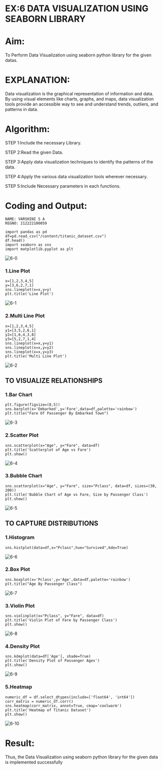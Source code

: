 # EX:6 DATA VISUALIZATION USING SEABORN LIBRARY

# Aim:
  To Perform Data Visualization using seaborn python library for the given datas.

# EXPLANATION:
Data visualization is the graphical representation of information and data. By using visual elements like charts, graphs, and maps, data visualization tools provide an accessible way to see and understand trends, outliers, and patterns in data.

# Algorithm:
STEP 1:Include the necessary Library.

STEP 2:Read the given Data.

STEP 3:Apply data visualization techniques to identify the patterns of the data.

STEP 4:Apply the various data visualization tools wherever necessary.

STEP 5:Include Necessary parameters in each functions.

# Coding and Output:

```
NAME: VARSHINI S A
REGNO: 212222100059
```
```
import pandas as pd
df=pd.read_csv("/content/titanic_dataset.csv")
df.head()
import seaborn as sns
import matplotlib.pyplot as plt
```
![6-0](https://github.com/Divya110205/EXNO-6-DS/assets/119404855/d83ea26b-0be7-42f2-ac05-23f7be976ac5)

### 1.Line Plot
```
x=[1,2,3,4,5]
y=[3,6,2,7,1]
sns.lineplot(x=x,y=y)
plt.title('Line Plot')
```
![6-1](https://github.com/Divya110205/EXNO-6-DS/assets/119404855/f0d7d503-3f08-41e4-a2a0-4151ab5c2cb8)

### 2.Multi Line Plot
```
x=[1,2,3,4,5]
y1=[3,5,2,6,1]
y2=[1,6,4,3,8]
y3=[5,2,7,1,4]
sns.lineplot(x=x,y=y1)
sns.lineplot(x=x,y=y2)
sns.lineplot(x=x,y=y3)
plt.title('Multi Line Plot')
```
![6-2](https://github.com/Divya110205/EXNO-6-DS/assets/119404855/d4c830c1-17e2-4533-a5bf-9125b002c47b)

## TO VISUALIZE RELATIONSHIPS
### 1.Bar Chart
```
plt.figure(figsize=(8,5))
sns.barplot(x='Embarked',y='Fare',data=df,palette='rainbow')
plt.title("Fare Of Passenger By Embarked Town")
```
![6-3](https://github.com/Divya110205/EXNO-6-DS/assets/119404855/d8824a6e-d89e-4469-9aaf-74ee16c4e961)

### 2.Scatter Plot
```
sns.scatterplot(x="Age", y="Fare", data=df)
plt.title('Scatterplot of Age vs Fare')
plt.show()
```
![6-4](https://github.com/Divya110205/EXNO-6-DS/assets/119404855/78b9ffbd-cc91-4f6a-b41a-c367b83062f7)

### 3.Bubble Chart
```
sns.scatterplot(x="Age", y="Fare", size="Pclass", data=df, sizes=(30, 200))
plt.title('Bubble Chart of Age vs Fare, Size by Passenger Class')
plt.show()
```
![6-5](https://github.com/Divya110205/EXNO-6-DS/assets/119404855/bd9c1f59-b33b-4869-aa5a-0ee876a7c8ab)

## TO CAPTURE DISTRIBUTIONS
### 1.Histogram
```
sns.histplot(data=df,x="Pclass",hue="Survived",kde=True)
```
![6-6](https://github.com/Divya110205/EXNO-6-DS/assets/119404855/bca9a8b5-ad6d-4488-89bc-8fe7fdcb4967)

### 2.Box Plot
```
sns.boxplot(x='Pclass',y='Age',data=df,palette='rainbow')
plt.title("Age By Passenger Class")
```
![6-7](https://github.com/Divya110205/EXNO-6-DS/assets/119404855/95bb6d12-2723-432d-a50a-6db241a68633)

### 3.Violin Plot
```
sns.violinplot(x="Pclass", y="Fare", data=df)
plt.title('Violin Plot of Fare by Passenger Class')
plt.show()
```
![6-8](https://github.com/Divya110205/EXNO-6-DS/assets/119404855/a449378c-ebf5-416b-901c-3110875651ef)

### 4.Density Plot
```
sns.kdeplot(data=df['Age'], shade=True)
plt.title('Density Plot of Passenger Ages')
plt.show()
```
![6-9](https://github.com/Divya110205/EXNO-6-DS/assets/119404855/c2945da4-34fe-4526-8fcb-63df89686fe9)

### 5.Heatmap
```
numeric_df = df.select_dtypes(include=['float64', 'int64'])
corr_matrix = numeric_df.corr()
sns.heatmap(corr_matrix, annot=True, cmap='coolwarm')
plt.title('Heatmap of Titanic Dataset')
plt.show()
```
![6-10](https://github.com/Divya110205/EXNO-6-DS/assets/119404855/e3abb871-9cba-4007-b9fd-03c5e007347d)

# Result:
  Thus, the Data Visualization using seaborn python library for the given data is implemented successfully
